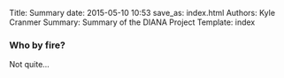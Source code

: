 Title: Summary
date: 2015-05-10 10:53
save_as: index.html
Authors: Kyle Cranmer
Summary: Summary of the DIANA Project
Template: index

### Who by fire?

Not quite...

